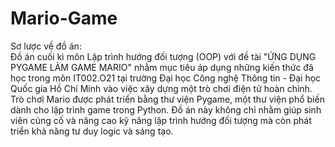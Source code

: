 # Mario-Game
Sơ lược về đồ án:  
Đồ án cuối kì môn Lập trình hướng đối tượng (OOP) với đề tài "ỨNG DỤNG PYGAME LÀM GAME MARIO" nhằm mục tiêu áp dụng những kiến thức đã học trong môn IT002.O21 tại trường Đại học Công nghệ Thông tin - Đại học Quốc gia Hồ Chí Minh vào việc xây dựng một trò chơi điện tử hoàn chỉnh. Trò chơi Mario được phát triển bằng thư viện Pygame, một thư viện phổ biến dành cho lập trình game trong Python. Đồ án này không chỉ nhằm giúp sinh viên củng cố và nâng cao kỹ năng lập trình hướng đối tượng mà còn phát triển khả năng tư duy logic và sáng tạo.
